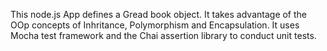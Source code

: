This node.js App defines a Gread book object. It takes advantage of the OOp concepts of Inhritance,
Polymorphism and Encapsulation. It uses Mocha test framework and the Chai assertion library to 
conduct unit tests.
